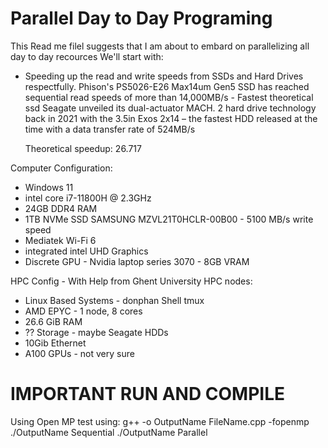 # Parallel Day to Day Programing
This Read me filel suggests that I am about to embard on parallelizing all day to day recources 
We'll start with: 
- Speeding up the read and write speeds from SSDs and Hard Drives respectfully.
    Phison's PS5026-E26 Max14um Gen5 SSD has reached sequential read speeds of more than 14,000MB/s - Fastest theoretical ssd
    Seagate unveiled its dual-actuator MACH. 2 hard drive technology back in 2021 with the 3.5in Exos 2x14 – the fastest HDD released at the time with a data transfer rate of 524MB/s

    Theoretical speedup: 26.717

Computer Configuration:
- Windows 11
- intel core i7-11800H @ 2.3GHz
- 24GB DDR4 RAM
- 1TB NVMe SSD SAMSUNG MZVL21T0HCLR-00B00 - 5100 MB/s  write speed
- Mediatek Wi-Fi 6
- integrated intel UHD Graphics
- Discrete GPU - Nvidia laptop series 3070 - 8GB VRAM

HPC Config - With Help from Ghent University HPC nodes:
- Linux Based Systems - donphan Shell tmux
- AMD EPYC - 1 node, 8 cores
- 26.6 GiB RAM
- ?? Storage - maybe Seagate HDDs
- 10Gib Ethernet
- A100 GPUs - not very sure
# IMPORTANT RUN AND COMPILE
Using Open MP
test using:
g++ -o OutputName FileName.cpp -fopenmp
./OutputName Sequential
./OutputName Parallel
